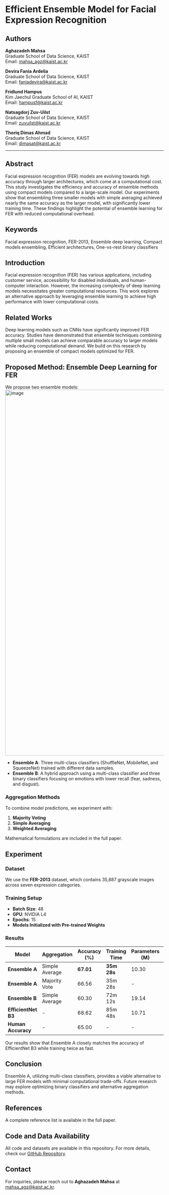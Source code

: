 # Efficient Ensemble Model for Facial Expression Recognition

## Authors

**Aghazadeh Mahsa**  
Graduate School of Data Science, KAIST  
Email: [mahsa_agz@kaist.ac.kr](mailto:mahsa_agz@kaist.ac.kr)  

**Devira Fania Ardelia**  
Graduate School of Data Science, KAIST  
Email: [faniadevira@kaist.ac.kr](mailto:faniadevira@kaist.ac.kr)  

**Fridlund Hampus**  
Kim Jaechul Graduate School of AI, KAIST  
Email: [hampusf@kaist.ac.kr](mailto:hampusf@kaist.ac.kr)  

**Natsagdorj Zuv-Uilst**  
Graduate School of Data Science, KAIST  
Email: [zuvuilst@kaist.ac.kr](mailto:zuvuilst@kaist.ac.kr)  

**Thoriq Dimas Ahmad**  
Graduate School of Data Science, KAIST  
Email: [dimasat@kaist.ac.kr](mailto:dimasat@kaist.ac.kr)  

---

## Abstract
Facial expression recognition (FER) models are evolving towards high accuracy through larger architectures, which come at a computational cost. This study investigates the efficiency and accuracy of ensemble methods using compact models compared to a large-scale model. Our experiments show that ensembling three smaller models with simple averaging achieved nearly the same accuracy as the larger model, with significantly lower training time. These findings highlight the potential of ensemble learning for FER with reduced computational overhead.

## Keywords
Facial expression recognition, FER-2013, Ensemble deep learning, Compact models ensembling, Efficient architectures, One-vs-rest binary classifiers

## Introduction
Facial expression recognition (FER) has various applications, including customer service, accessibility for disabled individuals, and human-computer interaction. However, the increasing complexity of deep learning models necessitates greater computational resources. This work explores an alternative approach by leveraging ensemble learning to achieve high performance with lower computational costs.

## Related Works
Deep learning models such as CNNs have significantly improved FER accuracy. Studies have demonstrated that ensemble techniques combining multiple small models can achieve comparable accuracy to larger models while reducing computational demand. We build on this research by proposing an ensemble of compact models optimized for FER.

## Proposed Method: Ensemble Deep Learning for FER
We propose two ensemble models:
<img width="1160" alt="image" src="https://github.com/user-attachments/assets/aa7c472f-ccc7-46b9-9540-4c0adb95ed71" />

- **Ensemble A**: Three multi-class classifiers (ShuffleNet, MobileNet, and SqueezeNet) trained with different data samples.
- **Ensemble B**: A hybrid approach using a multi-class classifier and three binary classifiers focusing on emotions with lower recall (fear, sadness, and disgust).

### Aggregation Methods
To combine model predictions, we experiment with:
1. **Majority Voting**
2. **Simple Averaging**
3. **Weighted Averaging**

Mathematical formulations are included in the full paper.

## Experiment
### Dataset
We use the **FER-2013** dataset, which contains 35,887 grayscale images across seven expression categories.

### Training Setup
- **Batch Size**: 48
- **GPU**: NVIDIA L4
- **Epochs**: 15
- **Models Initialized with Pre-trained Weights**

### Results
| Model | Aggregation | Accuracy (%) | Training Time | Parameters (M) | MACs (G) |
|--------|-------------|-------------|----------------|---------------|----------|
| **Ensemble A** | Simple Average | **67.01** | **35m 28s** | 10.30 | 1.08 |
| **Ensemble A** | Majority Vote | 66.56 | 35m 28s | - | - |
| **Ensemble B** | Simple Average | 60.30 | 72m 12s | 19.14 | 1.64 |
| **EfficientNet B3** | - | 68.62 | 85m 48s | 10.71 | 1.93 |
| **Human Accuracy** | - | 65.00 | - | - | - |

Our results show that Ensemble A closely matches the accuracy of EfficientNet B3 while training twice as fast.

## Conclusion
Ensemble A, utilizing multi-class classifiers, provides a viable alternative to large FER models with minimal computational trade-offs. Future research may explore optimizing binary classifiers and alternative aggregation methods.

## References
A complete reference list is available in the full paper.

## Code and Data Availability
All code and datasets are available in this repository. For more details, check our [GitHub Repository](https://github.com/yourusername/facial-expression-ensemble).

## Contact
For inquiries, please reach out to **Aghazadeh Mahsa** at [mahsa_agz@kaist.ac.kr](mailto:mahsa_agz@kaist.ac.kr).
